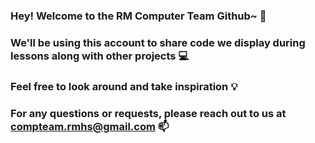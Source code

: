 ### Hey! Welcome to the RM Computer Team Github~ 👋
### We'll be using this account to share code we display during lessons along with other projects 💻
### Feel free to look around and take inspiration 💡
### For any questions or requests, please reach out to us at compteam.rmhs@gmail.com 📫 
